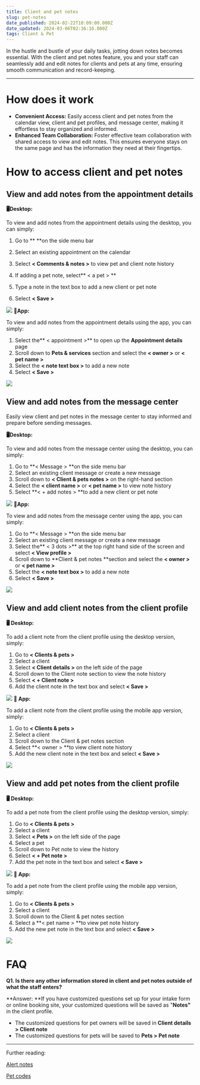 ```yaml
---
title: Client and pet notes
slug: pet-notes
date_published: 2024-02-22T10:09:00.000Z
date_updated: 2024-03-06T02:36:16.000Z
tags: Client & Pet
---
```


In the hustle and bustle of your daily tasks, jotting down notes becomes essential. With the client and pet notes feature, you and your staff can seamlessly add and edit notes for clients and pets at any time, ensuring smooth communication and record-keeping.

---

# How does it work

- **Convenient Access:** Easily access client and pet notes from the calendar view, client and pet profiles, and message center, making it effortless to stay organized and informed.
- **Enhanced Team Collaboration:** Foster effective team collaboration with shared access to view and edit notes. This ensures everyone stays on the same page and has the information they need at their fingertips.

# How to access client and pet notes

## View and add notes from the appointment details

**🖥️Desktop:**

To view and add notes from the appointment details using the desktop, you can simply:

1. Go to **<Appointments> **on the side menu bar
2. Select an existing appointment on the calendar
3. Select **< Comments & notes >** to view pet and client note history
1. If adding a pet note, select** < a pet > **

4. Type a note in the text box to add a new client or pet note 
5. Select **< Save >**

![](__GHOST_URL__/content/images/2024/02/CleanShot-2024-02-22-at-22.41.00@2x.png)
**📱App:**

To view and add notes from the appointment details using the app, you can simply:

1. Select the** < appointment >** to open up the **Appointment details** page
2. Scroll down to **Pets & services** section and select the **< owner >** or **< pet name >**
3. Select the **< note text box >** to add a new note
4. Select **< Save >**

![](__GHOST_URL__/content/images/2024/03/image-22.png)
## View and add notes from the message center 

Easily view client and pet notes in the message center to stay informed and prepare before sending messages.

**🖥️Desktop:**

To view and add notes from the message center using the desktop, you can simply:

1. Go to **< Message > **on the side menu bar
2. Select an existing client message or create a new message
3. Scroll down to **< Client & pets notes >** on the right-hand section
4. Select the **< client name >** or **< pet name >** to view note history
5. Select **< + add notes > **to add a new client or pet note

![](__GHOST_URL__/content/images/2024/02/CleanShot-2024-02-22-at-22.43.37@2x.png)
**📱App:**

To view and add notes from the message center using the app, you can simply:

1. Go to **< Message > **on the side menu bar
2. Select an existing client message or create a new message
3. Select the** < 3 dots >** at the top right hand side of the screen and select **< View profile >**
4. Scroll down to **Client & pet notes **section and select the **< owner >** or **< pet name >**
5. Select the **< note text box >** to add a new note
6. Select **< Save >**

![](__GHOST_URL__/content/images/2024/03/image-23.png)
## View and add client notes from the client profile

**🖥️ Desktop:**

To add a client note from the client profile using the desktop version, simply: 

1. Go to **< Clients & pets >**
2. Select a client
3. Select **< Client details >** on the left side of the page
4. Scroll down to the Client note section to view the note history 
5. Select **< + Client note >**
6. Add the client note in the text box and select **< Save >**

![](__GHOST_URL__/content/images/2024/02/CleanShot-2024-02-22-at-22.46.39@2x.png)
**📱 App:**

To add a client note from the client profile using the mobile app version, simply:

1. Go to **< Clients & pets >**
2. Select a client
3. Scroll down to the Client & pet notes section
4. Select **< owner > **to view client note history
5. Add the new client note in the text box and select **< Save >**

![](__GHOST_URL__/content/images/2024/02/image-44.png)
## View and add pet notes from the client profile

**🖥️ Desktop:**

To add a pet note from the client profile using the desktop version, simply:

1. Go to **< Clients & pets >**
2. Select a client
3. Select **< Pets >** on the left side of the page
4. Select a pet
5. Scroll down to Pet note to view the history
6.  Select **< + Pet note >**
7. Add the pet note in the text box and select **< Save >**

![](__GHOST_URL__/content/images/2024/02/CleanShot-2024-02-22-at-22.47.26@2x.png)
**📱 App:**

To add a pet note from the client profile using the mobile app version, simply:

1. Go to **< Clients & pets >**
2. Select a client
3. Scroll down to the Client & pet notes section
4. Select a **< pet name > **to view pet note history
5. Add the new pet note in the text box and select **< Save >**

![](__GHOST_URL__/content/images/2024/02/image-45.png)
# FAQ

**Q1. Is there any other information stored in client and pet notes outside of what the staff enters?**

**Answer: **If you have customized questions set up for your intake form or online booking site, your customized questions will be saved as "**Notes"** in the client profile. 

- The customized questions for pet owners will be saved in **Client details > Client note**
- The customized questions for pets will be saved to **Pets > Pet note**

---

Further reading: 

[Alert notes](__GHOST_URL__/alert-notes/)

[Pet codes](__GHOST_URL__/pet-codes/)
